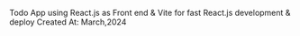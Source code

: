 Todo App using React.js as Front end & Vite for fast React.js development & deploy
Created At: March,2024
